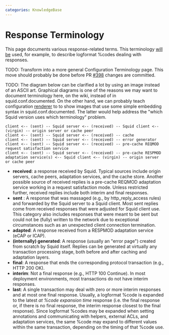 ```yaml
---
categories: KnowledgeBase
---
```

# Response Terminology

This page documents various response-related terms. This terminology
[will be](https://github.com/squid-cache/squid/pull/398) used, for
example, to describe logformat %codes dealing with responses.

TODO: Transform into a more general Configuration Terminology page.
This move should probably be done before PR
[\#398](https://github.com/squid-cache/squid/pull/398) changes are
committed.

TODO: The diagram below can be clarified a lot by using an image instead
of an ASCII art. Graphical diagrams is one of the reasons we may want to
document terminology here, on the wiki, instead of in
squid.conf.documented. On the other hand, we can probably teach
configuration [renderer](http://www.squid-cache.org/Doc/config/) to to
show images that use some simple embedding syntax in
squid.conf.documented. The latter would help address the "which Squid
version uses which terminology" problem.

    client <-- (sent) -- Squid server <-- (received) -- Squid client <-- (virgin) -- origin server or cache peer
    client <-- (sent) -- Squid server <-- (received) -- cache
    client <-- (sent) -- Squid server <-- (received) -- error generator
    client <-- (sent) -- Squid server <-- (received) -- pre-cache REQMOD request satisfaction service
    client <-- (sent) -- Squid server <-- (received) -- pre-cache RESPMOD adaptation service(s) <-- Squid client <-- (virgin) -- origin server or cache peer

* **received**: a response received by Squid. Typical sources include
    origin servers, cache peers, adaptation services, and the cache store.
    Another possible source of received replies is a pre-cache REQMOD
    adaptation service working in a request satisfaction mode. Unless
    restricted further, received replies include both interim and final
    responses.
* **sent** : A response that was massaged (e.g., by http_reply_access
    rules) and forwarded by the Squid server to a Squid client. Most sent
    replies come from received responses that were adjusted for Squid client
    use. This category also includes responses that were meant to be sent
    but could not be (fully) written to the network due to exceptional
    circumstances such as an unexpected client connection termination.
* **adapted**: A response received from a RESPMOD adaptation service
    (eCAP or ICAP).
* **(internally) generated**: A response (usually an "error page")
    created from scratch by Squid itself. Replies can be generated at
    virtually any transaction processing stage, both before and after
    caching and adaptation layers.
* **final**: A response that ends the corresponding protocol
    transaction (e.g., HTTP 200 OK).
* **interim**: Not a final response (e.g., HTTP 100 Continue). In most
    deployment environments, most transactions do not have interim
    responses.
* **last**: A single transaction may deal with zero or more interim
    responses and at most one final response. Usually, a logformat %code is
    expanded to the latest *at %code expansion time* response (i.e. the
    final response or, if there is no final response, the interim response
    closest to the final response). Since logformat %codes may be expanded
    when setting annotations and communicating with helpers, external ACLs,
    and adaptation services, the same %code may expand to different values
    within the same transaction, depending on the timing of that %code use.
